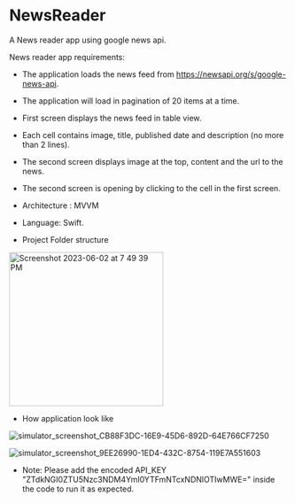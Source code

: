 # NewsReader
A News reader app using google news api.

News reader app requirements:
* The application loads the news feed from https://newsapi.org/s/google-news-api.
* The application will load in pagination of 20 items at a time.
* First screen displays the news feed in table view.
* Each cell contains image, title, published date and description (no more than 2 lines).
* The second screen displays image at the top, content and the url to the news.
* The second screen is opening by clicking to the cell in the first screen.
* Architecture : MVVM
* Language: Swift.

* Project Folder structure
 <img width="278" alt="Screenshot 2023-06-02 at 7 49 39 PM" src="https://github.com/VineetTapkire/NewsReader/assets/13572823/5c07951e-9d6a-4903-be58-efc032db6e5a">

* How application look like

![simulator_screenshot_CB88F3DC-16E9-45D6-892D-64E766CF7250](https://github.com/VineetTapkire/NewsReader/assets/13572823/33ea4035-b7fd-42fa-a8c1-2d83801fb8b0)


![simulator_screenshot_9EE26990-1ED4-432C-8754-119E7A551603](https://github.com/VineetTapkire/NewsReader/assets/13572823/331d0b67-ef7e-46b0-a8e6-b53ecec20518)


* Note:
Please add the encoded API_KEY "ZTdkNGI0ZTU5Nzc3NDM4YmI0YTFmNTcxNDNlOTIwMWE=" inside the code to run it as expected.

